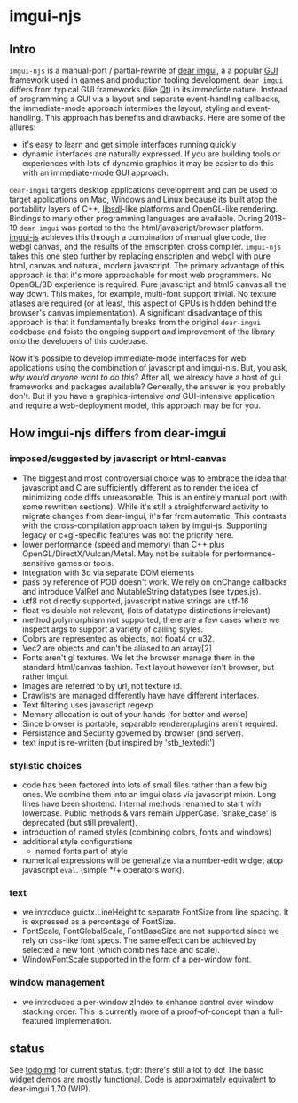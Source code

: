 # imgui-njs

## Intro

`imgui-njs` is a manual-port / partial-rewrite of
[dear imgui](http://github.com/orcunut/imgui), a
a popular [GUI](https://en.wikipedia.org/wiki/Graphical_user_interface)
framework used in games and production tooling development.  `dear imgui`
differs from typical GUI frameworks (like [Qt](https://www.qt.io/)) in its
*immediate* nature.  Instead of programming a GUI via a layout and separate
event-handling callbacks, the immediate-mode approach intermixes the layout,
styling and event-handling. This approach has benefits and drawbacks.
Here are some of the allures:

* it's easy to learn and get simple interfaces running quickly
* dynamic interfaces are naturally expressed. If you are building
  tools or experiences with lots of dynamic graphics it may be
  easier to do this with an immediate-mode GUI approach.

`dear-imgui` targets desktop applications development and can be used to
target applications on Mac, Windows and Linux because its built atop
the portability layers of C++, [libsdl](https://www.libsdl.org/)-like
platforms and OpenGL-like rendering. Bindings to many other programming
languages are available. During 2018-19 `dear imgui` was ported to the
the html/javascript/browser platform. [imgui-js](https://flyover.github.io/imgui-js)
achieves this through a combination of manual glue code, the webgl canvas,
and the results of the emscripten cross compiler. `imgui-njs` takes this
one step further by replacing enscripten and webgl with pure html, canvas
and natural, modern javascript. The primary advantage of this approach is that
it's more approachable for most web programmers.  No OpenGL/3D experience
is required. Pure javascript and html5 canvas all the way down. This
makes, for example, multi-font support trivial. No texture atlases
are required (or at least, this aspect of GPUs is hidden behind the
browser's canvas implementation). A significant disadvantage of this approach
is that it fundamentally breaks from the original `dear-imgui` codebase and
foists the ongoing support and improvement of the library onto the developers
of this codebase.

Now it's possible to develop immediate-mode interfaces for web applications
using the combination of javascript and imgui-njs. But, you ask, _why would
anyone want to do this_? After all, we already have a host of gui frameworks
and packages available?  Generally, the answer is you probably don't. But
if you have a graphics-intensive _and_ GUI-intensive application and require a
web-deployment model, this approach may be for you.

## How imgui-njs differs from dear-imgui

### imposed/suggested by javascript or html-canvas

* The biggest and most controversial choice was to embrace the idea
  that javascript and C are sufficiently different as to render the
  idea of minimizing code diffs unreasonable.  This is an entirely
  manual port (with some rewritten sections). While it's still a
  straightforward activity to migrate changes from dear-imgui, it's
  far from automatic. This contrasts with the cross-compilation
  approach taken by imgui-js.  Supporting legacy or c+gl-specific
  features was not the priority here.
* lower performance (speed and memory) than C++ plus OpenGL/DirectX/Vulcan/Metal.
  May not be suitable for performance-sensitive games or tools.
* integration with 3d via separate DOM elements
* pass by reference of POD doesn't work.  We rely on onChange callbacks
  and introduce ValRef and MutableString datatypes (see types.js).
* utf8 not directly supported, javascript native strings are utf-16
* float vs double not relevant, (lots of datatype distinctions irrelevant)
* method polymorphism not supported, there are a few cases where we
  inspect args to support a variety of calling styles.
* Colors are represented as objects, not float4 or u32.
* Vec2 are objects and can't be aliased to an array[2]
* Fonts aren't gl textures. We let the browser manage them in the standard
  html/canvas fashion. Text layout however isn't browser, but rather imgui.
* Images are referred to by url, not texture id.
* Drawlists are managed differently have have different interfaces.
* Text filtering uses javascript regexp
* Memory allocation is out of your hands (for better and worse)
* Since browser is portable, separable renderer/plugins aren't required.
* Persistance and Security governed by browser (and server).
* text input is re-written (but inspired by 'stb_textedit')

### stylistic choices

* code has been factored into lots of small files rather than a few
  big ones. We combine them into an imgui class via javascript mixin.
  Long lines have been shortend.  Internal methods renamed to start
  with lowercase.  Public methods & vars remain UpperCase.  'snake_case'
  is deprecated (but still prevalent).
* introduction of named styles (combining colors, fonts and windows)
* additional style configurations
    * named fonts part of style
* numerical expressions will be generalize via a number-edit widget
  atop javascript `eval`. (simple */+ operators work).

### text

* we introduce guictx.LineHeight to separate FontSize from line spacing.
  It is expressed as a percentage of FontSize.
* FontScale, FontGlobalScale, FontBaseSize are not supported since we rely
  on css-like font specs. The same effect can be achieved by selected a
  new font (which combines face and scale).
* WindowFontScale supported in the form of a per-window font.

### window management

* we introduced a per-window zIndex to enhance control over window stacking
  order. This is currently more of a proof-of-concept than a full-featured
  implemenation.

## status

See [todo.md](_todo.md) for current status.  tl;dr: there's still a lot to do!
The basic widget demos are mostly functional. Code is approximately equivalent
to dear-imgui 1.70 (WIP).
